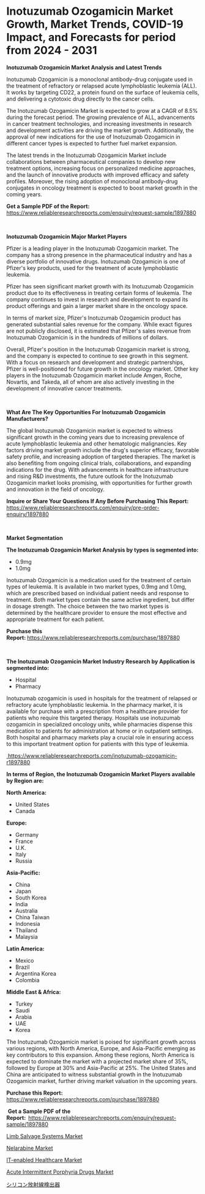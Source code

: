 <p><h1>Inotuzumab Ozogamicin Market Growth, Market Trends, COVID-19 Impact, and Forecasts for period from 2024 - 2031</h1></p><p><strong>Inotuzumab Ozogamicin Market Analysis and Latest Trends</strong></p>
<p><p>Inotuzumab Ozogamicin is a monoclonal antibody-drug conjugate used in the treatment of refractory or relapsed acute lymphoblastic leukemia (ALL). It works by targeting CD22, a protein found on the surface of leukemia cells, and delivering a cytotoxic drug directly to the cancer cells.</p><p>The Inotuzumab Ozogamicin Market is expected to grow at a CAGR of 8.5% during the forecast period. The growing prevalence of ALL, advancements in cancer treatment technologies, and increasing investments in research and development activities are driving the market growth. Additionally, the approval of new indications for the use of Inotuzumab Ozogamicin in different cancer types is expected to further fuel market expansion.</p><p>The latest trends in the Inotuzumab Ozogamicin Market include collaborations between pharmaceutical companies to develop new treatment options, increasing focus on personalized medicine approaches, and the launch of innovative products with improved efficacy and safety profiles. Moreover, the rising adoption of monoclonal antibody-drug conjugates in oncology treatment is expected to boost market growth in the coming years.</p></p>
<p><strong>Get a Sample PDF of the Report:&nbsp;</strong> <a href="https://www.reliableresearchreports.com/enquiry/request-sample/1897880">https://www.reliableresearchreports.com/enquiry/request-sample/1897880</a></p>
<p>&nbsp;</p>
<p><strong>Inotuzumab Ozogamicin Major Market Players</strong></p>
<p><p>Pfizer is a leading player in the Inotuzumab Ozogamicin market. The company has a strong presence in the pharmaceutical industry and has a diverse portfolio of innovative drugs. Inotuzumab Ozogamicin is one of Pfizer's key products, used for the treatment of acute lymphoblastic leukemia.</p><p>Pfizer has seen significant market growth with its Inotuzumab Ozogamicin product due to its effectiveness in treating certain forms of leukemia. The company continues to invest in research and development to expand its product offerings and gain a larger market share in the oncology space.</p><p>In terms of market size, Pfizer's Inotuzumab Ozogamicin product has generated substantial sales revenue for the company. While exact figures are not publicly disclosed, it is estimated that Pfizer's sales revenue from Inotuzumab Ozogamicin is in the hundreds of millions of dollars.</p><p>Overall, Pfizer's position in the Inotuzumab Ozogamicin market is strong, and the company is expected to continue to see growth in this segment. With a focus on research and development and strategic partnerships, Pfizer is well-positioned for future growth in the oncology market. Other key players in the Inotuzumab Ozogamicin market include Amgen, Roche, Novartis, and Takeda, all of whom are also actively investing in the development of innovative cancer treatments.</p></p>
<p>&nbsp;</p>
<p><strong>What Are The Key Opportunities For Inotuzumab Ozogamicin Manufacturers?</strong></p>
<p><p>The global Inotuzumab Ozogamicin market is expected to witness significant growth in the coming years due to increasing prevalence of acute lymphoblastic leukemia and other hematologic malignancies. Key factors driving market growth include the drug's superior efficacy, favorable safety profile, and increasing adoption of targeted therapies. The market is also benefiting from ongoing clinical trials, collaborations, and expanding indications for the drug. With advancements in healthcare infrastructure and rising R&D investments, the future outlook for the Inotuzumab Ozogamicin market looks promising, with opportunities for further growth and innovation in the field of oncology.</p></p>
<p><strong>Inquire or Share Your Questions If Any Before Purchasing This Report:</strong> <a href="https://www.reliableresearchreports.com/enquiry/pre-order-enquiry/1897880">https://www.reliableresearchreports.com/enquiry/pre-order-enquiry/1897880</a></p>
<p>&nbsp;</p>
<p><strong>Market Segmentation</strong></p>
<p><strong>The Inotuzumab Ozogamicin Market Analysis by types is segmented into:</strong></p>
<p><ul><li>0.9mg</li><li>1.0mg</li></ul></p>
<p><p>Inotuzumab Ozogamicin is a medication used for the treatment of certain types of leukemia. It is available in two market types, 0.9mg and 1.0mg, which are prescribed based on individual patient needs and response to treatment. Both market types contain the same active ingredient, but differ in dosage strength. The choice between the two market types is determined by the healthcare provider to ensure the most effective and appropriate treatment for each patient.</p></p>
<p><strong>Purchase this Report:&nbsp;</strong><a href="https://www.reliableresearchreports.com/purchase/1897880">https://www.reliableresearchreports.com/purchase/1897880</a></p>
<p>&nbsp;</p>
<p><strong>The Inotuzumab Ozogamicin Market Industry Research by Application is segmented into:</strong></p>
<p><ul><li>Hospital</li><li>Pharmacy</li></ul></p>
<p><p>Inotuzumab ozogamicin is used in hospitals for the treatment of relapsed or refractory acute lymphoblastic leukemia. In the pharmacy market, it is available for purchase with a prescription from a healthcare provider for patients who require this targeted therapy. Hospitals use inotuzumab ozogamicin in specialized oncology units, while pharmacies dispense this medication to patients for administration at home or in outpatient settings. Both hospital and pharmacy markets play a crucial role in ensuring access to this important treatment option for patients with this type of leukemia.</p></p>
<p><a href="https://www.reliableresearchreports.com/inotuzumab-ozogamicin-r1897880">&nbsp;https://www.reliableresearchreports.com/inotuzumab-ozogamicin-r1897880</a></p>
<p><strong>In terms of Region, the Inotuzumab Ozogamicin Market Players available by Region are:</strong></p>
<p>
    <p> <strong> North America: </strong>
        <ul>
            <li>United States</li>
            <li>Canada</li>
        </ul>
        </p> 
    <p> <strong> Europe: </strong>
        <ul>
            <li>Germany</li>
            <li>France</li>
            <li>U.K.</li>
            <li>Italy</li>
            <li>Russia</li>
        </ul>
        </p> 
    <p> <strong> Asia-Pacific: </strong>
        <ul>
            <li>China</li>
            <li>Japan</li>
            <li>South Korea</li>
            <li>India</li>
            <li>Australia</li>
            <li>China Taiwan</li>
            <li>Indonesia</li>
            <li>Thailand</li>
            <li>Malaysia</li>
        </ul>
        </p> 
    <p> <strong> Latin America: </strong>
        <ul>
            <li>Mexico</li>
            <li>Brazil</li>
            <li>Argentina Korea</li>
            <li>Colombia</li>
        </ul>
        </p> 
    <p> <strong> Middle East & Africa: </strong>
        <ul>
            <li>Turkey</li>
            <li>Saudi</li>
            <li>Arabia</li>
            <li>UAE</li>
            <li>Korea</li>
        </ul>
    </p>
    </p>
<p><p>The Inotuzumab Ozogamicin market is poised for significant growth across various regions, with North America, Europe, and Asia-Pacific emerging as key contributors to this expansion. Among these regions, North America is expected to dominate the market with a projected market share of 35%, followed by Europe at 30% and Asia-Pacific at 25%. The United States and China are anticipated to witness substantial growth in the Inotuzumab Ozogamicin market, further driving market valuation in the upcoming years.</p></p>
<p><strong>Purchase this Report: </strong><a href="https://www.reliableresearchreports.com/purchase/1897880">https://www.reliableresearchreports.com/purchase/1897880</a></p>
<p>&nbsp;<strong>Get a Sample PDF of the Report:&nbsp;&nbsp;</strong><a href="https://www.reliableresearchreports.com/enquiry/request-sample/1897880">https://www.reliableresearchreports.com/enquiry/request-sample/1897880</a></p>
<p><strong></strong></p>
<p><p><a href="https://www.linkedin.com/pulse/limb-salvage-systemsnbspmarket-focuses-market-share-size-projected-pj3mc">Limb Salvage Systems Market</a></p><p><a href="https://github.com/ruddyyedelwadw/Market-Research-Report-List-2/blob/main/nelarabine-market.md">Nelarabine Market</a></p><p><a href="https://www.linkedin.com/pulse/it-enabled-healthcare-market-insights-cagr-trends-growth-strategies-hquqc">IT-enabled Healthcare Market</a></p><p><a href="https://github.com/jaidynmorantestelletmjzya/Market-Research-Report-List-2/blob/main/acute-intermittent-porphyria-drugs-market.md">Acute Intermittent Porphyria Drugs Market</a></p><p><a href="https://github.com/alyle7648/Market-Research-Report-List-1/blob/main/186967458224.md">シリコン放射線検出器</a></p></p>